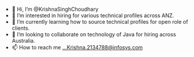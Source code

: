 - 👋 Hi, I’m @KrishnaSinghChoudhary
- 👀 I’m interested in hiring for various technical profiles across ANZ.
- 🌱 I’m currently learning how to source technical profiles for open role of clients.
- 💞️ I’m looking to collaborate on technology of Java for hiring across Australia. 
- 📫 How to reach me ...Krishna.2134788@infosys.com

<!---
KrishnaSinghChoudhary/KrishnaSinghChoudhary is a ✨ special ✨ repository because its `README.md` (this file) appears on your GitHub profile.
You can click the Preview link to take a look at your changes.
--->
